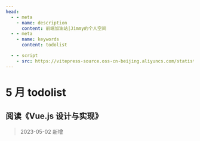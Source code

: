 ```yaml
---
head:
  - - meta
    - name: description
      content: 前端加油站|Jimmy的个人空间
  - - meta
    - name: keywords
      content: todolist

  - - script
    - src: https://vitepress-source.oss-cn-beijing.aliyuncs.com/statistics.js
---
```


# 5 月 todolist

## 阅读《Vue.js 设计与实现》

> 2023-05-02 新增
